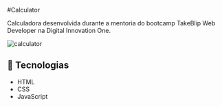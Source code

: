 #Calculator

Calculadora desenvolvida durante a mentoria do bootcamp TakeBlip Web Developer na Digital Innovation One.

![calculator](https://user-images.githubusercontent.com/93055468/159197576-995d8c2e-4c48-429c-a06b-3968838b3dea.jpg)

## 🚀 Tecnologias

- HTML
- CSS
- JavaScript
